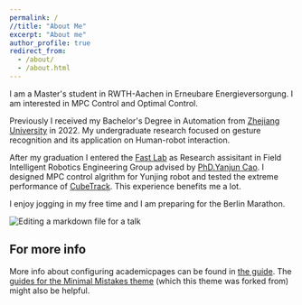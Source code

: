 ```yaml
---
permalink: /
//title: "About Me"
excerpt: "About me"
author_profile: true
redirect_from: 
  - /about/
  - /about.html
---
```


I am a Master's student in RWTH-Aachen in Erneubare Energieversorgung. I am interested in MPC Control and Optimal Control.

Previously I received my Bachelor's Degree in Automation from [Zhejiang University](https://www.zju.edu.cn/english/) in 2022. My undergraduate research focused on gesture recognition and its application on Human-robot interaction. 

After my graduation I entered the [Fast Lab](http://zju-fast.com/) as Research assisitant in Field Intelligent Robotics Engineering Group advised by [PhD.Yanjun Cao](http://zju-fast.com/research-group/yanjun-cao/). I designed MPC control algrithm for Yunjing robot and tested the extreme performance of [CubeTrack](https://fast-fire.github.io/CubeTrack/). This experience benefits me a lot.

I enjoy jogging in my free time and I am preparing for the Berlin Marathon.


![Editing a markdown file for a talk](/images/editing-talk.png)

For more info
------
More info about configuring academicpages can be found in [the guide](https://academicpages.github.io/markdown/). The [guides for the Minimal Mistakes theme](https://mmistakes.github.io/minimal-mistakes/docs/configuration/) (which this theme was forked from) might also be helpful.
